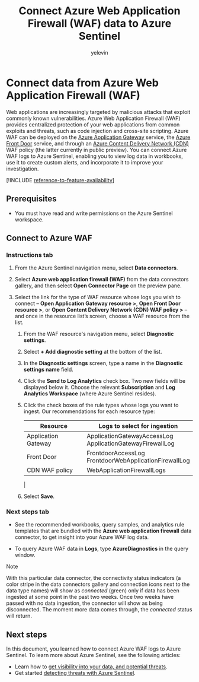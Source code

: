 ﻿---
title: Connect Azure Web Application Firewall (WAF) data to Azure Sentinel
description: Learn how to connect Azure WAF data to Azure Sentinel.
author: yelevin
manager: rkarlin
ms.assetid: bfa2eca4-abdc-49ce-b11a-0ee229770cdd
ms.service: azure-sentinel
ms.subservice: azure-sentinel
ms.topic: how-to
ms.date: 05/07/2020
ms.author: yelevin
---
# Connect data from Azure Web Application Firewall (WAF)

Web applications are increasingly targeted by malicious attacks that exploit commonly known vulnerabilities. Azure Web Application Firewall (WAF) provides centralized protection of your web applications from common exploits and threats, such as code injection and cross-site scripting. Azure WAF can be deployed on the [Azure Application Gateway](../web-application-firewall/ag/ag-overview.md) service, the [Azure Front Door](../web-application-firewall/afds/afds-overview.md) service, and through an [Azure Content Delivery Network (CDN)](../web-application-firewall/cdn/cdn-overview.md) WAF policy (the latter currently in public preview).
You can connect Azure WAF logs to Azure Sentinel, enabling you to view log data in workbooks, use it to create custom alerts, and incorporate it to improve your investigation.

[!INCLUDE [reference-to-feature-availability](includes/reference-to-feature-availability.md)]

## Prerequisites

- You must have read and write permissions on the Azure Sentinel workspace.

## Connect to Azure WAF

### Instructions tab

1. From the Azure Sentinel navigation menu, select **Data connectors**.

1. Select **Azure web application firewall (WAF)** from the data connectors gallery, and then select **Open Connector Page** on the preview pane.

1. Select the link for the type of WAF resource whose logs you wish to connect – **Open Application Gateway resource >**, **Open Front Door resource >**, or **Open Content Delivery Network (CDN) WAF policy >** – and once in the resource list’s screen, choose a WAF resource from the list.

    1. From the WAF resource's navigation menu, select **Diagnostic settings**.​

    1. Select **+ Add diagnostic setting** at the bottom of the list.​

    1. In the **Diagnostic settings** screen, type a name in the **Diagnostic settings name** field.

    1. Click the **Send to Log Analytics** check box. Two new fields will be displayed below it. Choose the relevant **Subscription** and **Log Analytics Workspace** (where Azure Sentinel resides).​

    1. Click the check boxes of the rule types whose logs you want to ingest. Our recommendations for each resource type:

        | Resource | Logs to select for ingestion |
        |----------|------------------------------|
        | Application Gateway | ApplicationGatewayAccessLog<br>ApplicationGatewayFirewallLog |
        | Front Door          | FrontdoorAccessLog<br>FrontdoorWebApplicationFirewallLog |
        | CDN WAF policy      | WebApplicationFirewallLogs |
        |

    1. Select **Save**.

### Next steps tab

- See the recommended workbooks, query samples, and analytics rule templates that are bundled with the **Azure web application firewall** data connector, to get insight into your Azure WAF log data.

- To query Azure WAF data in **Logs**, type **AzureDiagnostics** in the query window.

> [!NOTE]
>
> With this particular data connector, the connectivity status indicators (a color stripe in the data connectors gallery and connection icons next to the data type names) will show as *connected* (green) only if data has been ingested at some point in the past two weeks. Once two weeks have passed with no data ingestion, the connector will show as being disconnected. The moment more data comes through, the *connected* status will return.

## Next steps
In this document, you learned how to connect Azure WAF logs to Azure Sentinel. To learn more about Azure Sentinel, see the following articles:
- Learn how to [get visibility into your data, and potential threats](quickstart-get-visibility.md).
- Get started [detecting threats with Azure Sentinel](tutorial-detect-threats-built-in.md).